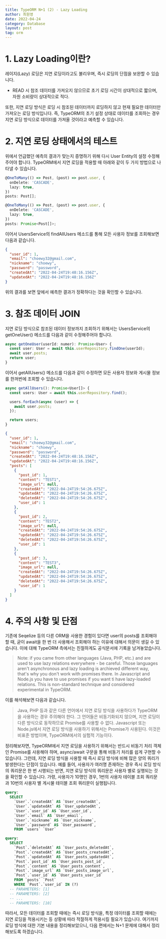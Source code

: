 ```yaml
---
title: TypeORM N+1 (2) - Lazy Loading
author: 최원영
date: 2022-04-24
category: Database
layout: post
tag: orm
---
```


# 1. Lazy Loading이란?

레이지(Lazy) 로딩은 지연 로딩이라고도 불리우며, 즉시 로딩의 단점을 보완할 수 있습니다.

- READ 시 참조 데이터를 가져오지 않으므로 초기 로딩 시간이 상대적으로 짧으며, 자원 소비량이 상대적으로 적다.

또한, 지연 로딩 방식은 로딩 시 참조된 데이터까지 로딩하지 않고 현재 필요한 데이터만 가져오는 로딩 방식입니다. 즉, TypeORM의 초기 설정 상태로 데이터를 조회하는 경우 지연 로딩 방식으로 데이터를 가져올 것이라고 예측할 수 있습니다.

# 2. 지연 로딩 상태에서의 테스트

위에서 언급했던 예측의 결과가 맞는지 증명하기 위해 다시 User Entity의 설정 수정해주어야 합니다. TypeORM에서 지연 로딩을 적용할 때 아래와 같이 두 가지 방법으로 나타낼 수 있습니다.

```ts
@OneToMany(() => Post, (post) => post.user, {
  onDelete: 'CASCADE',
  lazy: true,
})
posts: Post[];
```

```ts
@OneToMany(() => Post, (post) => post.user, {
  onDelete: 'CASCADE',
  lazy: true,
})
posts: Promise<Post[]>;
```

이어서 UsersService의 findAllUsers 메소드를 통해 모든 사용자 정보를 조회해보면 다음과 같습니다.

```json
{
  "user_id": 1,
  "email": "choewy32@gmail.com",
  "nickname": "choewy",
  "password": "password",
  "createdAt": "2022-04-24T19:48:16.156Z",
  "updatedAt": "2022-04-24T19:48:16.156Z"
}
```

위의 결과를 보면 앞에서 예측한 결과가 정확하다는 것을 확인할 수 있습니다.

# 3. 참조 데이터 JOIN

지연 로딩 방식으로 참조된 데이터 정보까지 조회하기 위해서는 UsersService의 getOneUser() 메소드를 다음과 같이 수정해주어야 합니다.

```ts
async getOneUser(userId: numer): Promise<User> {
  const user: User = await this.userRepository.findOne(userId);
  await user.posts;
  return user;
}
```

이어서 getAllUsers() 메소드를 다음과 같이 수정하면 모든 사용자 정보와 게시물 정보를 한꺼번에 조회할 수 있습니다.

```ts
async getAllUsers(): Promise<User[]> {
  const users: User = await this.userRepository.find();

  users.forEach(async (user) => {
    await user.posts;
  });

  return users;
}
```

```json
{
  "user_id": 1,
  "email": "choewy32@gmail.com",
  "nickname": "choewy",
  "password": "password",
  "createdAt": "2022-04-24T19:48:16.156Z",
  "updatedAt": "2022-04-24T19:48:16.156Z",
  "posts": [
    {
      "post_id": 1,
      "content": "TEST1",
      "image_url": null,
      "createdAt": "2022-04-24T19:54:26.675Z",
      "updatedAt": "2022-04-24T19:54:26.675Z",
      "deletedAt": "2022-04-24T19:54:26.675Z",
      "user_id": 1
    },
    {
      "post_id": 2,
      "content": "TEST2",
      "image_url": null,
      "createdAt": "2022-04-24T19:54:26.675Z",
      "updatedAt": "2022-04-24T19:54:26.675Z",
      "deletedAt": "2022-04-24T19:54:26.675Z",
      "user_id": 1
    },
    {
      "post_id": 3,
      "content": "TEST3",
      "image_url": null,
      "createdAt": "2022-04-24T19:54:26.675Z",
      "updatedAt": "2022-04-24T19:54:26.675Z",
      "deletedAt": "2022-04-24T19:54:26.675Z",
      "user_id": 1
    }
  ]
}
```

# 4. 주의 사항 및 단점

기존에 Seqelize 등의 다른 ORM을 사용한 경험이 있다면 user의 posts를 조회해야 할 때, 굳이 await을 한 번 더 사용해서 조회해야 하는 이유에 대해서 의문이 생길 수 있습니다. 이에 대해 TypeORM 측에서는 친절하게도 공식문서에 기록을 남겨놓았습니다.

> Note: if you came from other languages (Java, PHP, etc.) and are used to use lazy relations everywhere - be careful. Those languages aren't asynchronous and lazy loading is archieved different way, that's why you don't work with promises there. In Javascript and Node.js you have to use promises if you want ti have lazy-loaded relations. This is non-standard technique and considered experimental in TypeORM.

이를 해석해보면 다음과 같습니다.

> Java, PHP 등과 같은 다른 언어에서 지연 로딩 방식을 사용하다가 TypeORM을 사용하는 경우 주의해야 한다. 그 언어들은 비동기화되지 않으며, 지연 로딩이 다른 방식으로 동작하므로 Promise를 사용할 수 없다. Javascript 또는 Node.js에서 지연 로딩 방식을 사용하기 위해서는 Promise가 사용된다. 이것은 비표준 방법이며, TypeORM에서의 실험적 기능이다.

정리해보자면, TypeORM에서 지연 로딩을 사용하기 위해서는 반드시 비동기 처리 객체인 Promise를 사용해야 하며, async/await 구문을 통해 비동기 처리를 쉽게 구현할 수 있습니다. 그런데, 지연 로딩 방식을 사용할 때 즉시 로딩 방식에 비해 많은 양의 쿼리가 발생한다는 단점이 있습니다. 예를 들어, 사용자가 여러명 존재하는 경우 즉시 로딩 방식의 쿼리문은 한 번 시행되는 반면, 지연 로딩 방식의 쿼리문은 사용자 별로 실행되는 것을 확인할 수 있습니다. 가령, 사용자가 10명인 경우, 1번의 사용자 테이블 조회 쿼리문과 10번의 사용자 별 게시물 테이블 조회 쿼리문이 실행됩니다.

```sql
query:
  SELECT
    `User`.`createdAt` AS `User_createdAt`,
    `User`.`updatedAt` AS `User_updatedAt`,
    `User`.`user_id` AS `User_user_id`,
    `User`.`email` AS `User_email`,
    `User`.`nickname` AS `User_nickname`,
    `User`.`password` AS `User_password`,
    FROM `users` `User`

query:
  SELECT
    `Post`.`deletedAt` AS `User_posts_deletedAt`,
    `Post`.`createdAt` AS `User_posts_createdAt`,
    `Post`.`updatedAt` AS `User_posts_updatedAt`,
    `Post`.`post_id` AS `User_posts_post_id`,
    `Post`.`content` AS `User_posts_content`,
    `Post`.`image_url` AS `User_posts_image_url`,
    `Post`.`user_id` AS `User_posts_user_id`
    FROM `posts` `Post`
    WHERE `Post`.`user_id` IN (?)
  -- PARAMETERS: [1]
  -- PARAMETERS: [2]
  -- ...
  -- PARAMETERS: [10]
```

따라서, 모든 데이터를 조회할 때에는 즉시 로딩 방식을, 특정 데이터를 조회할 때에는 지연 로딩을 적용시키는 등 상황에 따라 적절하게 적용시킬 필요가 있습니다. 여기까지 로딩 방식에 대한 기본 내용을 정리해보았으니, 다음 편에서는 N+1 문제에 대해서 정리해보도록 하겠습니다.
